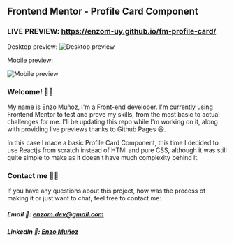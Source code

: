 ## Frontend Mentor - Profile Card Component

### LIVE PREVIEW: https://enzom-uy.github.io/fm-profile-card/

Desktop preview:
![Desktop preview](https://i.imgur.com/djLV0Ak.png)

Mobile preview:

![Mobile preview](https://i.imgur.com/ErXwVra.png)
### Welcome! 👋👋
My name is Enzo Muñoz, I'm a Front-end developer. I'm currently using Frontend Mentor to test and prove my skills, from the most basic to actual challenges for me. 
I'll be updating this repo while I'm working on it, along with providing live previews thanks to Github Pages 😃.

In this case I made a basic Profile Card Component, this time I decided to use Reactjs from scratch instead of HTMl and pure CSS, although it was still quite simple to make as it doesn't have much complexity behind it.
### Contact me 📩📮
If you have any questions about this project, how was the process of making it or just want to chat, feel free to contact me: 
##### Email 📧: enzom.dev@gmail.com
##### LinkedIn 📱: [Enzo Muñoz](https://www.linkedin.com/in/enzomdev/)
